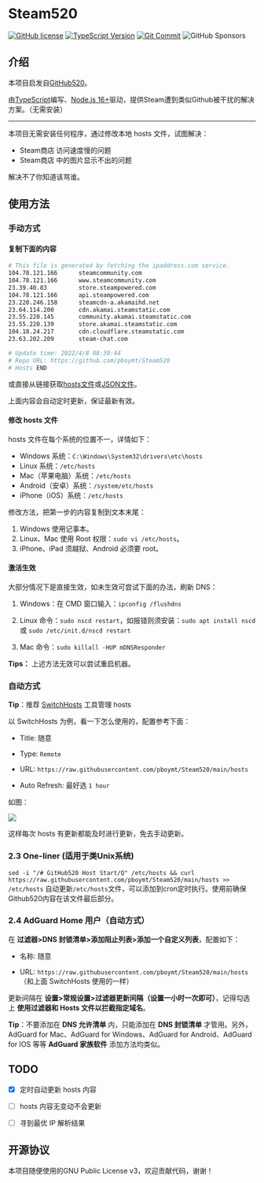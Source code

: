 # Steam520

[![GitHub license](https://img.shields.io/badge/license-GPLv3-blue?style=flat-square)](https://www.gnu.org/licenses/gpl-3.0)
[![TypeScript Version](https://img.shields.io/github/package-json/dependency-version/pboymt/Steam520/dev/typescript?style=flat-square)](https://typescriptlang.org)
[![Git Commit](https://img.shields.io/github/last-commit/pboymt/Steam520?style=flat-square)](https://github.com/pboymt/Steam520)
![GitHub Sponsors](https://img.shields.io/github/sponsors/pboymt?style=flat-square)

## 介绍

本项目启发自[GitHub520](https://github.com/521xueweihan/GitHub520)。

由[TypeScript](https://typescriptlang.org)编写、[Node.js 16+](https://nodejs.org)驱动，提供Steam遭到类似Github被干扰的解决方案。（无需安装）

---

本项目无需安装任何程序，通过修改本地 hosts 文件，试图解决：

- Steam商店 访问速度慢的问题
- Steam商店 中的图片显示不出的问题

解决不了你知道该骂谁。

## 使用方法

### 手动方式

#### 复制下面的内容
```bash
# This file is generated by fetching the ipaddress.com service.
104.78.121.166      steamcommunity.com
104.78.121.166      www.steamcommunity.com
23.39.40.83         store.steampowered.com
104.78.121.166      api.steampowered.com
23.220.246.158      steamcdn-a.akamaihd.net
23.64.114.200       cdn.akamai.steamstatic.com
23.55.220.145       community.akamai.steamstatic.com
23.55.220.139       store.akamai.steamstatic.com
104.18.24.217       cdn.cloudflare.steamstatic.com
23.63.202.209       steam-chat.com

# Update time: 2022/4/8 08:39:44
# Repo URL: https://github.com/pboymt/Steam520
# Hosts END

```

或直接从链接获取[hosts文件](https://raw.githubusercontent.com/pboymt/Steam520/main/hosts)或[JSON文件](https://raw.githubusercontent.com/pboymt/Steam520/main/hosts)。

上面内容会自动定时更新，保证最新有效。

#### 修改 hosts 文件

hosts 文件在每个系统的位置不一，详情如下：

- Windows 系统：`C:\Windows\System32\drivers\etc\hosts`
- Linux 系统：`/etc/hosts`
- Mac（苹果电脑）系统：`/etc/hosts`
- Android（安卓）系统：`/system/etc/hosts`
- iPhone（iOS）系统：`/etc/hosts`

修改方法，把第一步的内容复制到文本末尾：

1. Windows 使用记事本。
2. Linux、Mac 使用 Root 权限：`sudo vi /etc/hosts`。
3. iPhone、iPad 须越狱、Android 必须要 root。

#### 激活生效
大部分情况下是直接生效，如未生效可尝试下面的办法，刷新 DNS：

1. Windows：在 CMD 窗口输入：`ipconfig /flushdns`

2. Linux 命令：`sudo nscd restart`，如报错则须安装：`sudo apt install nscd` 或 `sudo /etc/init.d/nscd restart`

3. Mac 命令：`sudo killall -HUP mDNSResponder`

**Tips：** 上述方法无效可以尝试重启机器。

### 自动方式

**Tip**：推荐 [SwitchHosts](https://github.com/oldj/SwitchHosts) 工具管理 hosts

以 SwitchHosts 为例，看一下怎么使用的，配置参考下面：

- Title: 随意

- Type: `Remote`

- URL: `https://raw.githubusercontent.com/pboymt/Steam520/main/hosts`

- Auto Refresh: 最好选 `1 hour`

如图：

![](./img/switch-hosts.png)

这样每次 hosts 有更新都能及时进行更新，免去手动更新。

### 2.3 One-liner (适用于类Unix系统)

`sed -i "/# GitHub520 Host Start/Q" /etc/hosts && curl https://raw.githubusercontent.com/pboymt/Steam520/main/hosts >> /etc/hosts`
自动更新`/etc/hosts`文件，可以添加到cron定时执行。使用前确保Github520内容在该文件最后部分。

### 2.4 AdGuard Home 用户（自动方式）

在 **过滤器>DNS 封锁清单>添加阻止列表>添加一个自定义列表**，配置如下：

- 名称: 随意

- URL: `https://raw.githubusercontent.com/pboymt/Steam520/main/hosts`（和上面 SwitchHosts 使用的一样）

更新间隔在 **设置>常规设置>过滤器更新间隔（设置一小时一次即可）**，记得勾选上 **使用过滤器和 Hosts 文件以拦截指定域名**。

**Tip**：不要添加在 **DNS 允许清单** 内，只能添加在 **DNS 封锁清单** 才管用。另外，AdGuard for Mac、AdGuard for Windows、AdGuard for Android、AdGuard for IOS 等等 **AdGuard 家族软件** 添加方法均类似。

## TODO
- [x] 定时自动更新 hosts 内容
- [ ] hosts 内容无变动不会更新
- [ ] 寻到最优 IP 解析结果


## 开源协议

本项目随便使用的GNU Public License v3，欢迎贡献代码，谢谢！

